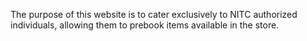 The purpose of this website is to cater exclusively to NITC authorized individuals, allowing them to prebook items available in the store.
